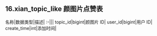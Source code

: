 ## 16.xian_topic_like 颜图片点赞表

名称|数据类型|描述|
:-|||
topic_id|bigint|颜图片 ID|
user_id|bigint|用户 ID|
create_time|int|添加时间|